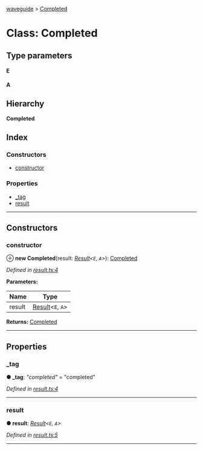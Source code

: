 [waveguide](../README.md) > [Completed](../classes/completed.md)

# Class: Completed

## Type parameters
#### E 
#### A 
## Hierarchy

**Completed**

## Index

### Constructors

* [constructor](completed.md#constructor)

### Properties

* [_tag](completed.md#_tag)
* [result](completed.md#result)

---

## Constructors

<a id="constructor"></a>

###  constructor

⊕ **new Completed**(result: *[Result](../#result)<`E`, `A`>*): [Completed](completed.md)

*Defined in [result.ts:4](https://github.com/rzeigler/waveguide/blob/c6446d5/packages/waveguide/src/result.ts#L4)*

**Parameters:**

| Name | Type |
| ------ | ------ |
| result | [Result](../#result)<`E`, `A`> |

**Returns:** [Completed](completed.md)

___

## Properties

<a id="_tag"></a>

###  _tag

**● _tag**: *"completed"* = "completed"

*Defined in [result.ts:4](https://github.com/rzeigler/waveguide/blob/c6446d5/packages/waveguide/src/result.ts#L4)*

___
<a id="result"></a>

###  result

**● result**: *[Result](../#result)<`E`, `A`>*

*Defined in [result.ts:5](https://github.com/rzeigler/waveguide/blob/c6446d5/packages/waveguide/src/result.ts#L5)*

___

